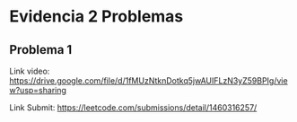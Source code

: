 # Evidencia 2 Problemas

## Problema 1

Link video: https://drive.google.com/file/d/1fMUzNtknDotkq5jwAUIFLzN3yZ59BPIg/view?usp=sharing

Link Submit: https://leetcode.com/submissions/detail/1460316257/

